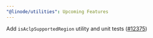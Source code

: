 ```yaml
---
"@linode/utilities": Upcoming Features
---
```


Add `isAclpSupportedRegion` utility and unit tests ([#12375](https://github.com/linode/manager/pull/12375))
